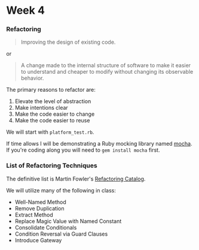 # Week 4


### Refactoring

> Improving the design of existing code.

or

> A change made to the internal structure of software
to make it easier to understand and cheaper to modify
without changing its observable behavior.

The primary reasons to refactor are:

1. Elevate the level of abstraction
2. Make intentions clear
3. Make the code easier to change
4. Make the code easier to reuse

We will start with `platform_test.rb`.

If time allows I will be demonstrating a Ruby mocking library named
[mocha](http://gofreerange.com/mocha/docs/). If you're coding along you will
need to `gem install mocha` first.

### List of Refactoring Techniques

The definitive list is Martin Fowler's [Refactoring Catalog](https://refactoring.com/catalog/).


We will utilize many of the following in class:

* Well-Named Method
* Remove Duplication
* Extract Method
* Replace Magic Value with Named Constant
* Consolidate Conditionals
* Condition Reversal via Guard Clauses
* Introduce Gateway
